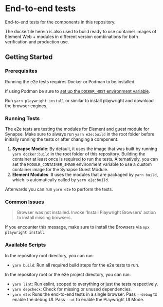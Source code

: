 # End-to-end tests

End-to-end tests for the components in this repository.

The dockerfile herein is also used to build ready to use container images of Element Web + modules in different version combinations for both verification and production use.

## Getting Started

### Prerequisites

Running the e2e tests requires Docker or Podman to be installed.

If using Podman be sure to [set up the `DOCKER_HOST` environment variable](https://node.testcontainers.org/supported-container-runtimes/).

Run `yarn playwright install` or similar to install playwright and download the browser engines.

### Running Tests

The e2e tests are testing the modules for Element and guest module for Synapse.
Make sure to always run `yarn e2e:build` in the root folder before initially running the tests or after changing a component.

1. **Synapse Module**: By default, it uses the image that was built by running `yarn docker:build` in the root folder of this repository.
   Building the container at least once is required to run the tests.
   Alternatively, you can set the `MODULE_CONTAINER_IMAGE` environment variable to use a custom container image for the Synapse Guest Module.
2. **Element Modules**: It uses the modules that are packaged by `yarn build`, which is automatically called by `yarn e2e:build`.

Afterwards you can run `yarn e2e` to perform the tests.

### Common Issues

> Browser was not installed. Invoke 'Install Playwright Browsers' action to install missing browsers.

If you encounter this message, make sure to install the Browsers via `npx playwright install`.

### Available Scripts

In the repository root directory, you can run:

- `yarn build`: Run all required build steps for the e2e tests to run.

In the repository root or the e2e project directory, you can run:

- `yarn lint`: Run eslint, scoped to everything or just the tests respectively.
- `yarn depcheck`: Check for missing or unused dependencies.
- `yarn e2e`: Runs the end-to-end tests in a single browser. Pass `--debug` to enable the debug UI. Pass `--ui` to enable the Playwright UI Mode.
